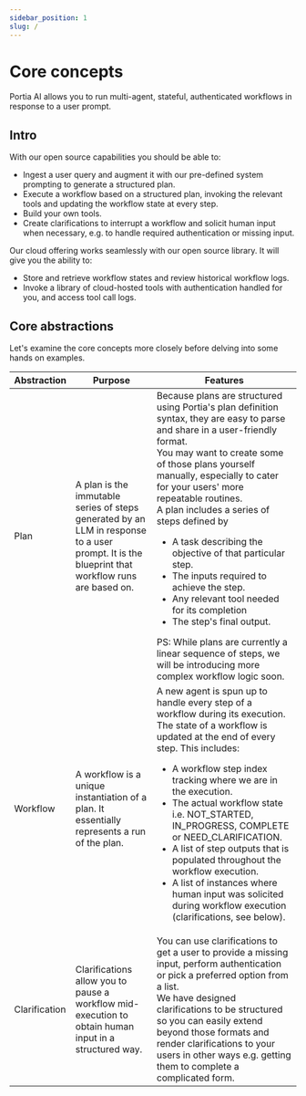 ```yaml
---
sidebar_position: 1
slug: /
---
```


# Core concepts
Portia AI allows you to run multi-agent, stateful, authenticated workflows in response to a user prompt.

## Intro
With our open source capabilities you should be able to:
- Ingest a user query and augment it with our pre-defined system prompting to generate a structured plan.
- Execute a workflow based on a structured plan, invoking the relevant tools and updating the workflow state at every step.
- Build your own tools.
- Create clarifications to interrupt a workflow and solicit human input when necessary, e.g. to handle required authentication or missing input.

Our cloud offering works seamlessly with our open source library. It will give you the ability to:
- Store and retrieve workflow states and review historical workflow logs.
- Invoke a library of cloud-hosted tools with authentication handled for you, and access tool call logs.


## Core abstractions
Let's examine the core concepts more closely before delving into some hands on examples.

| Abstraction | Purpose | Features |
| ----------- | ----------- | ----------- |
| Plan | A plan is the immutable series of steps generated by an LLM in response to a user prompt. It is the blueprint that workflow runs are based on. | Because plans are structured using Portia's plan definition syntax, they are easy to parse and share in a user-friendly format.<br/> You may want to create some of those plans yourself manually, especially to cater for your users' more repeatable routines.<br/> A plan includes a series of steps defined by <ul><li>A task describing the objective of that particular step.</li><li>The inputs required to achieve the step.</li><li>Any relevant tool needed for its completion</li><li>The step's final output.</li></ul> PS: While plans are currently a linear sequence of steps, we will be introducing more complex workflow logic soon. |
| Workflow | A workflow is a unique instantiation of a plan. It essentially represents a run of the plan. | A new agent is spun up to handle every step of a workflow during its execution. The state of a workflow is updated at the end of every step. This includes: <ul><li>A workflow step index tracking where we are in the execution.</li><li>The actual workflow state i.e. NOT_STARTED, IN_PROGRESS, COMPLETE or NEED_CLARIFICATION.</li><li>A list of step outputs that is populated throughout the workflow execution.</li><li>A list of instances where human input was solicited during workflow execution (clarifications, see below).</li></ul> |
| Clarification | Clarifications allow you to pause a workflow mid-execution to obtain human input in a structured way. | You can use clarifications to get a user to provide a missing input, perform authentication or pick a preferred option from a list.<br/> We have designed clarifications to be structured so you can easily extend beyond those formats and render clarifications to your users in other ways e.g. getting them to complete a complicated form.




